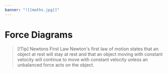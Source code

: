```yaml
---
banner: "![[maths.jpg]]"
---
```

# Force Diagrams

> [!Tip] Newtons First Law 
> Newton's first law of motion states that an object at rest will stay at rest and that an object moving with constant velocity will continue to move with constant velocity unless an unbalanced force acts on the object.

